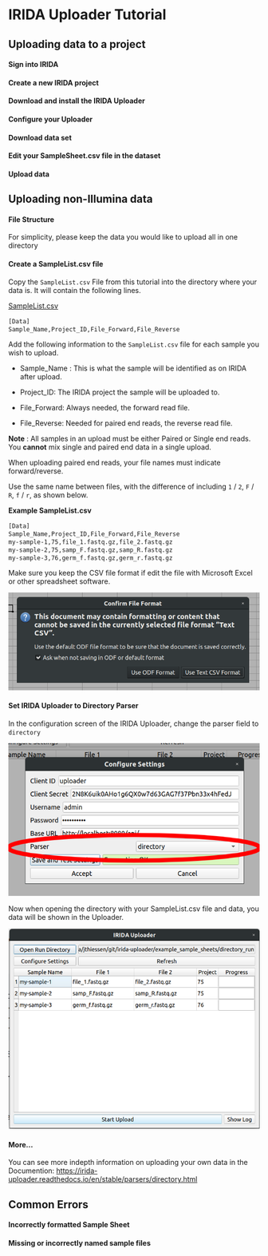 # IRIDA Uploader Tutorial

## Uploading data to a project

#### Sign into IRIDA


#### Create a new IRIDA project


#### Download and install the IRIDA Uploader


#### Configure your Uploader

#### Download data set


#### Edit your SampleSheet.csv file in the dataset


#### Upload data


## Uploading non-Illumina data

#### File Structure
For simplicity, please keep the data you would like to upload all in one directory

#### Create a SampleList.csv file
Copy the `SampleList.csv` File from this tutorial into the directory where your data is. It will contain the following lines.

[SampleList.csv](../master/SampleList.csv)

```
[Data]
Sample_Name,Project_ID,File_Forward,File_Reverse
```

Add the following information to the `SampleList.csv` file for each sample you wish to upload.

* Sample_Name : This is what the sample will be identified as on IRIDA after upload.

* Project_ID: The IRIDA project the sample will be uploaded to.

* File_Forward: Always needed, the forward read file.

* File_Reverse: Needed for paired end reads, the reverse read file.

__Note__ : All samples in an upload must be either Paired or Single end reads. You __cannot__ mix single and paired end data in a single upload.

When uploading paired end reads, your file names must indicate forward/reverse.

Use the same name between files, with the difference of including `1` / `2`, `F` / `R`, `f` / `r`, as shown below.

__Example SampleList.csv__

```
[Data]
Sample_Name,Project_ID,File_Forward,File_Reverse
my-sample-1,75,file_1.fastq.gz,file_2.fastq.gz
my-sample-2,75,samp_F.fastq.gz,samp_R.fastq.gz
my-sample-3,76,germ_f.fastq.gz,germ_r.fastq.gz
```

Make sure you keep the CSV file format if edit the file with Microsoft Excel or other spreadsheet software.

![](images/save_as_csv.png)

#### Set IRIDA Uploader to Directory Parser
In the configuration screen of the IRIDA Uploader, change the parser field to `directory`

![](images/set_to_directory.png)

Now when opening the directory with your SampleList.csv file and data, you data will be shown in the Uploader.

![](images/directory_run.png)

#### More...
You can see more indepth information on uploading your own data in the Documention: https://irida-uploader.readthedocs.io/en/stable/parsers/directory.html

## Common Errors

#### Incorrectly formatted Sample Sheet

#### Missing or incorrectly named sample files
